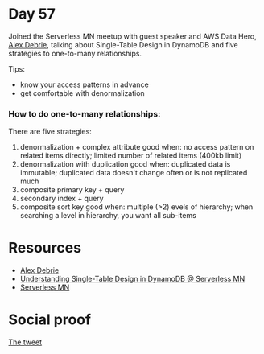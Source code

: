 # Day 57

Joined the Serverless MN meetup with guest speaker and AWS Data Hero, [Alex Debrie](https://twitter.com/alexbdebrie), talking about Single-Table Design in DynamoDB and five strategies to one-to-many relationships.

Tips:
- know your access patterns in advance
- get comfortable with denormalization

### How to do one-to-many relationships:

There are five strategies:
1. denormalization + complex attribute
good when: no access pattern on related items directly; limited number of related items (400kb limit)
2. denormalization with duplication
good when: duplicated data is immutable; duplicated data doesn't change often or is not replicated much
3. composite primary key + query
4. secondary index + query
5. composite sort key
good when: multiple (>2) evels of hierarchy; when searching a level in hierarchy, you want all sub-items

# Resources

- [Alex Debrie](https://twitter.com/alexbdebrie)
- [Understanding Single-Table Design in DynamoDB @ Serverless MN](https://www.meetup.com/Serverless-MN/events/273463018/)
- [Serverless MN](https://twitter.com/ServerlessMN)

# Social proof

[The tweet]()
